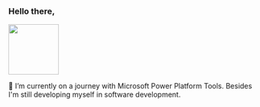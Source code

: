  ### Hello there,
<img src="https://user-images.githubusercontent.com/26606535/152531104-c0db1b2b-c4cc-4d0d-80e5-4c32b11f05d4.png"  width="100" height="100">



🌱 I’m currently on a journey with Microsoft Power Platform Tools. Besides I'm still developing myself in software development. 
